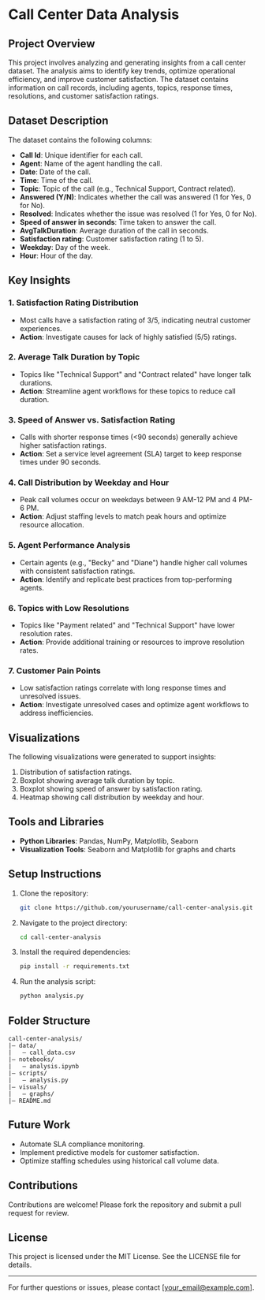 # Call Center Data Analysis

## Project Overview
This project involves analyzing and generating insights from a call center dataset. The analysis aims to identify key trends, optimize operational efficiency, and improve customer satisfaction. The dataset contains information on call records, including agents, topics, response times, resolutions, and customer satisfaction ratings.

## Dataset Description
The dataset contains the following columns:
- **Call Id**: Unique identifier for each call.
- **Agent**: Name of the agent handling the call.
- **Date**: Date of the call.
- **Time**: Time of the call.
- **Topic**: Topic of the call (e.g., Technical Support, Contract related).
- **Answered (Y/N)**: Indicates whether the call was answered (1 for Yes, 0 for No).
- **Resolved**: Indicates whether the issue was resolved (1 for Yes, 0 for No).
- **Speed of answer in seconds**: Time taken to answer the call.
- **AvgTalkDuration**: Average duration of the call in seconds.
- **Satisfaction rating**: Customer satisfaction rating (1 to 5).
- **Weekday**: Day of the week.
- **Hour**: Hour of the day.

## Key Insights
### 1. Satisfaction Rating Distribution
- Most calls have a satisfaction rating of 3/5, indicating neutral customer experiences.
- **Action**: Investigate causes for lack of highly satisfied (5/5) ratings.

### 2. Average Talk Duration by Topic
- Topics like "Technical Support" and "Contract related" have longer talk durations.
- **Action**: Streamline agent workflows for these topics to reduce call duration.

### 3. Speed of Answer vs. Satisfaction Rating
- Calls with shorter response times (<90 seconds) generally achieve higher satisfaction ratings.
- **Action**: Set a service level agreement (SLA) target to keep response times under 90 seconds.

### 4. Call Distribution by Weekday and Hour
- Peak call volumes occur on weekdays between 9 AM-12 PM and 4 PM-6 PM.
- **Action**: Adjust staffing levels to match peak hours and optimize resource allocation.

### 5. Agent Performance Analysis
- Certain agents (e.g., "Becky" and "Diane") handle higher call volumes with consistent satisfaction ratings.
- **Action**: Identify and replicate best practices from top-performing agents.

### 6. Topics with Low Resolutions
- Topics like "Payment related" and "Technical Support" have lower resolution rates.
- **Action**: Provide additional training or resources to improve resolution rates.

### 7. Customer Pain Points
- Low satisfaction ratings correlate with long response times and unresolved issues.
- **Action**: Investigate unresolved cases and optimize agent workflows to address inefficiencies.

## Visualizations
The following visualizations were generated to support insights:
1. Distribution of satisfaction ratings.
2. Boxplot showing average talk duration by topic.
3. Boxplot showing speed of answer by satisfaction rating.
4. Heatmap showing call distribution by weekday and hour.

## Tools and Libraries
- **Python Libraries**: Pandas, NumPy, Matplotlib, Seaborn
- **Visualization Tools**: Seaborn and Matplotlib for graphs and charts

## Setup Instructions
1. Clone the repository:
    ```bash
    git clone https://github.com/yourusername/call-center-analysis.git
    ```
2. Navigate to the project directory:
    ```bash
    cd call-center-analysis
    ```
3. Install the required dependencies:
    ```bash
    pip install -r requirements.txt
    ```
4. Run the analysis script:
    ```bash
    python analysis.py
    ```

## Folder Structure
```
call-center-analysis/
|— data/
|   — call_data.csv
|— notebooks/
|   — analysis.ipynb
|— scripts/
|   — analysis.py
|— visuals/
|   — graphs/
|— README.md
```

## Future Work
- Automate SLA compliance monitoring.
- Implement predictive models for customer satisfaction.
- Optimize staffing schedules using historical call volume data.

## Contributions
Contributions are welcome! Please fork the repository and submit a pull request for review.

## License
This project is licensed under the MIT License. See the LICENSE file for details.

---

For further questions or issues, please contact [your_email@example.com].

